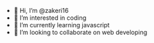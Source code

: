 - 👋 Hi, I’m @zakeri16
- 👀 I’m interested in coding 
- 🌱 I’m currently learning javascript
- 💞️ I’m looking to collaborate on web developing
